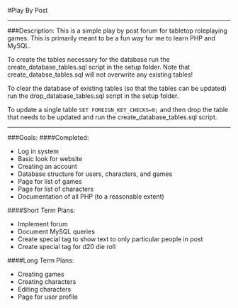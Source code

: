 #Play By Post

---
###Description:
This is a simple play by post forum for tabletop roleplaying games.
This is primarily meant to be a fun way for me to learn PHP and MySQL.  

To create the tables necessary for the database run
the create_database_tables.sql script in the setup folder.
Note that create_databse_tables.sql will not overwrite any existing tables!  

To clear the database of existing tables (so that the tables can be updated)
run the drop_database_tables.sql script in the setup folder.  

To update a single table `SET FOREIGN_KEY_CHECKS=0;` and then drop the table
that needs to be updated and run the create_database_tables.sql script.

---
###Goals:
####Completed:
* Log in system
* Basic look for website
* Creating an account
* Database structure for users, characters, and games
* Page for list of games
* Page for list of characters
* Documentation of all PHP (to a reasonable extent)


####Short Term Plans:
* Implement forum
* Document MySQL queries
* Create special tag to show text to only particular people in post
* Create special tag for d20 die roll

####Long Term Plans:
* Creating games
* Creating characters
* Editing characters
* Page for user profile
